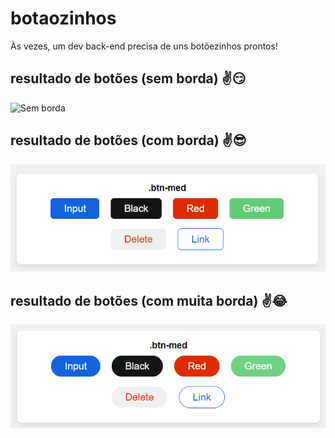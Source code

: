 # botaozinhos
Às vezes, um dev back-end precisa de uns botõezinhos prontos! 

## resultado de botões (sem borda) :v::smirk: 
![Sem borda](https://github.com/Fillipis/botaozinhos/blob/master/img/com-borda.png)

## resultado de botões (com borda) :v::sunglasses: 
![Com borda](https://github.com/Fillipis/botaozinhos/blob/master/img/com-bordas.png)

## resultado de botões (com muita borda) :v::joy:
![Muita borda](https://github.com/Fillipis/botaozinhos/blob/master/img/muita-borda.png)